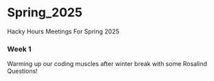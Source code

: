 # Spring_2025
Hacky Hours Meetings For Spring 2025

### Week 1

Warming up our coding muscles after winter break with some Rosalind Questions!